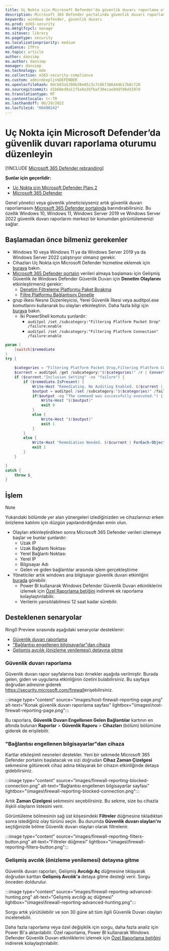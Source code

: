 ```yaml
---
title: Uç Nokta için Microsoft Defender’da güvenlik duvarı raporlama oturumu düzenleyin
description: Microsoft 365 Defender portalında güvenlik duvarı raporlamayı barındırın ve görüntüleyin.
keywords: windows defender, güvenlik duvarı
ms.prod: m365-security
ms.mktglfcycl: manage
ms.sitesec: library
ms.pagetype: security
ms.localizationpriority: medium
audience: ITPro
ms.topic: article
author: dansimp
ms.author: dansimp
manager: dansimp
ms.technology: mde
ms.collection: m365-security-compliance
ms.custom: admindeeplinkDEFENDER
ms.openlocfilehash: 0dcb03a5398b38e05c3c7c867306444b17b8c720
ms.sourcegitcommit: d1b60ed9a11f5e6e35fbaf30ecaeb9dfd6dd197d
ms.translationtype: MT
ms.contentlocale: tr-TR
ms.lasthandoff: 06/29/2022
ms.locfileid: "66490242"
---
```

# <a name="host-firewall-reporting-in-microsoft-defender-for-endpoint"></a>Uç Nokta için Microsoft Defender’da güvenlik duvarı raporlama oturumu düzenleyin

[!INCLUDE [Microsoft 365 Defender rebranding](../../includes/microsoft-defender.md)]

**Şunlar için geçerlidir:**
- [Uç Nokta için Microsoft Defender Planı 2](https://go.microsoft.com/fwlink/p/?linkid=2154037)
- [Microsoft 365 Defender](https://go.microsoft.com/fwlink/?linkid=2118804)

Genel yönetici veya güvenlik yöneticisiyseniz artık güvenlik duvarı raporlamasını [Microsoft 365 Defender portalında](https://security.microsoft.com) barındırabilirsiniz. Bu özellik Windows 10, Windows 11, Windows Server 2019 ve Windows Server 2022 güvenlik duvarı raporlarını merkezi bir konumdan görüntülemenizi sağlar.

## <a name="what-do-you-need-to-know-before-you-begin"></a>Başlamadan önce bilmeniz gerekenler

- Windows 10 veya Windows 11 ya da Windows Server 2019 ya da Windows Server 2022 çalıştırıyor olmanız gerekir.
- Cihazları Uç Nokta için Microsoft Defender hizmetine eklemek için [buraya](onboard-configure.md) bakın.
- <a href="https://go.microsoft.com/fwlink/p/?linkid=2077139" target="_blank">Microsoft 365 Defender portalın</a> verileri almaya başlaması için Gelişmiş Güvenlik ile Windows Defender Güvenlik Duvarı için **Denetim Olaylarını** etkinleştirmeniz gerekir:
  - [Denetim Filtreleme Platformu Paket Bırakma](/windows/security/threat-protection/auditing/audit-filtering-platform-packet-drop)
  - [Filtre Platformu Bağlantısını Denetle](/windows/security/threat-protection/auditing/audit-filtering-platform-connection)
- grup ilkesi Nesne Düzenleyicisi, Yerel Güvenlik İlkesi veya auditpol.exe komutlarını kullanarak bu olayları etkinleştirin. Daha fazla bilgi için [buraya](/windows/win32/fwp/auditing-and-logging) bakın.
  - İki PowerShell komutu şunlardır:
    - `auditpol /set /subcategory:"Filtering Platform Packet Drop" /failure:enable`
    - `auditpol /set /subcategory:"Filtering Platform Connection" /failure:enable`

```powershell
param (
    [switch]$remediate
)
try {

    $categories = "Filtering Platform Packet Drop,Filtering Platform Connection"
    $current = auditpol /get /subcategory:"$($categories)" /r | ConvertFrom-Csv    
    if ($current."Inclusion Setting" -ne "failure") {
        if ($remediate.IsPresent) {
            Write-Host "Remediating. No Auditing Enabled. $($current | ForEach-Object {$_.Subcategory + ":" + $_.'Inclusion Setting' + ";"})"
            $output = auditpol /set /subcategory:"$($categories)" /failure:enable
            if($output -eq "The command was successfully executed.") {
                Write-Host "$($output)"
                exit 0
            }
            else {
                Write-Host "$($output)"
                exit 1
            }
        }
        else {
            Write-Host "Remediation Needed. $($current | ForEach-Object {$_.Subcategory + ":" + $_.'Inclusion Setting' + ";"})."
            exit 1
        }
    }

}
catch {
    throw $_
} 
```

## <a name="the-process"></a>İşlem

> [!NOTE]
> Yukarıdaki bölümde yer alan yönergeleri izlediğinizden ve cihazlarınızı erken önizleme katılımı için düzgün yapılandırdığından emin olun.

- Olayları etkinleştirdikten sonra Microsoft 365 Defender verileri izlemeye başlar ve bunlar şunlardır: 
   - Uzak IP
   - Uzak Bağlantı Noktası
   - Yerel Bağlantı Noktası
   - Yerel IP
   - Bilgisayar Adı
   - Gelen ve giden bağlantılar arasında işlem gerçekleştirme
- Yöneticiler artık windows ana bilgisayar güvenlik duvarı etkinliğini [burada](https://security.microsoft.com/firewall) görebilir.
   - Power BI kullanarak Windows Defender Güvenlik Duvarı etkinliklerini izlemek için [Özel Raporlama betiğini](https://github.com/microsoft/MDATP-PowerBI-Templates/tree/master/Firewall) indirerek ek raporlama kolaylaştırılabilir.
   - Verilerin yansıtılabilmesi 12 saat kadar sürebilir.

## <a name="supported-scenarios"></a>Desteklenen senaryolar

Ring0 Preview sırasında aşağıdaki senaryolar desteklenir:

- [Güvenlik duvarı raporlama](#firewall-reporting)
- ["Bağlantısı engellenen bilgisayarlar"dan cihaza](#from-computers-with-a-blocked-connection-to-device)
- [Gelişmiş avcılık (önizleme yenilemesi) detayına gitme](#drill-into-advanced-hunting-preview-refresh)

### <a name="firewall-reporting"></a>Güvenlik duvarı raporlama

Güvenlik duvarı rapor sayfalarına bazı örnekler aşağıda verilmiştir. Burada gelen, giden ve uygulama etkinliğinin özetini bulabilirsiniz. Bu sayfaya doğrudan adresine giderek <https://security.microsoft.com/firewall>erişebilirsiniz.

:::image type="content" source="images/host-firewall-reporting-page.png" alt-text="Konak güvenlik duvarı raporlama sayfası" lightbox="\images\host-firewall-reporting-page.png":::

Bu raporlara, **Güvenlik Duvarı Engellenen Gelen Bağlantılar** kartının en altında bulunan **Raporlar** > **Güvenlik Raporu** > **Cihazları** (bölüm) bölümüne giderek de erişilebilir.

### <a name="from-computers-with-a-blocked-connection-to-device"></a>"Bağlantısı engellenen bilgisayarlar"dan cihaza

Kartlar etkileşimli nesneleri destekler. Yeni bir sekmede Microsoft 365 Defender portalını başlatacak ve sizi doğrudan **Cihaz Zaman Çizelgesi** sekmesine götürecek cihaz adına tıklayarak bir cihazın etkinliğinde detaya gidebilirsiniz.

:::image type="content" source="images/firewall-reporting-blocked-connection.png" alt-text="Bağlantısı engellenen bilgisayarlar sayfası" lightbox="\images\firewall-reporting-blocked-connection.png":::

Artık **Zaman Çizelgesi** sekmesini seçebilirsiniz. Bu sekme, size bu cihazla ilişkili olayların listesini verir.

Görüntüleme bölmesinin sağ üst köşesindeki **Filtreler** düğmesine tıkladıktan sonra istediğiniz olay türünü seçin. Bu durumda **Güvenlik duvarı olayları'nı** seçtiğinizde bölme Güvenlik duvarı olayları olarak filtrelenir.

:::image type="content" source="images/firewall-reporting-filters-button.png" alt-text="Filtreler düğmesi" lightbox="\images\firewall-reporting-filters-button.png":::

### <a name="drill-into-advanced-hunting-preview-refresh"></a>Gelişmiş avcılık (önizleme yenilemesi) detayına gitme

Güvenlik duvarı raporları, Gelişmiş **Avcılığı Aç** düğmesine tıklayarak doğrudan karttan **Gelişmiş Avcılık'a** detaya gitme desteği verir. Sorgu önceden doldurulur.

:::image type="content" source="images/firewall-reporting-advanced-hunting.png" alt-text="Gelişmiş avcılığı aç düğmesi" lightbox="\images\firewall-reporting-advanced-hunting.png":::

Sorgu artık yürütülebilir ve son 30 güne ait tüm ilgili Güvenlik Duvarı olayları incelenebilir.

Daha fazla raporlama veya özel değişiklik için sorgu, daha fazla analiz için Power BI'a aktarılabilir. Özel raporlama, Power BI kullanarak Windows Defender Güvenlik Duvarı etkinliklerini izlemek için [Özel Raporlama betiğini](https://github.com/microsoft/MDATP-PowerBI-Templates/tree/master/Firewall) indirerek kolaylaştırılabilir.
